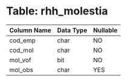 # Table: rhh_molestia

| Column Name | Data Type | Nullable |
|-------------|-----------|----------|
| cod_emp | char | NO |
| cod_mol | char | NO |
| mol_vof | bit | NO |
| mol_obs | char | YES |

